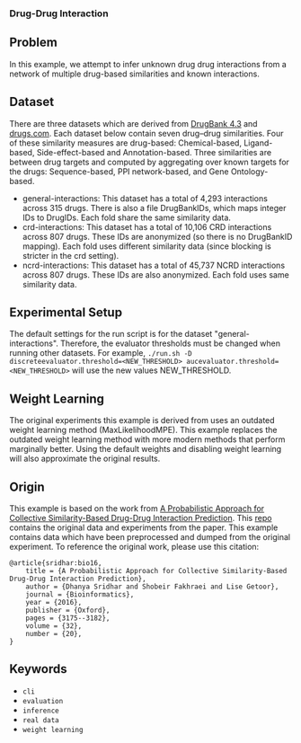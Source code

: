 ### Drug-Drug Interaction

## Problem
In this example, we attempt to infer unknown drug drug interactions from a network of multiple drug-based similarities and known interactions.

## Dataset
There are three datasets which are derived from [DrugBank 4.3](https://go.drugbank.com/downloads/archived) and [drugs.com](Drugs.com). Each dataset below contain seven drug–drug similarities. Four of these similarity measures are drug-based: Chemical-based, Ligand-based, Side-effect-based and Annotation-based. Three similarities are between drug targets and computed by aggregating over known targets for the drugs: Sequence-based, PPI network-based, and Gene Ontology-based.
- general-interactions: This dataset has a total of 4,293 interactions across 315 drugs. There is also a file DrugBankIDs, which maps integer IDs to DrugIDs. Each fold share the same similarity data.
- crd-interactions: This dataset has a total of 10,106 CRD interactions across 807 drugs. These IDs are anonymized (so there is no DrugBankID mapping). Each fold uses different similarity data (since blocking is stricter in the crd setting).
- ncrd-interactions: This dataset has a total of 45,737 NCRD interactions across 807 drugs. These IDs are also anonymized. Each fold uses same similarity data.

## Experimental Setup
The default settings for the run script is for the dataset "general-interactions". Therefore, the evaluator thresholds must be changed when running other datasets. For example, `./run.sh -D discreteevaluator.threshold=<NEW_THRESHOLD> aucevaluator.threshold=<NEW_THRESHOLD>` will use the new values NEW\_THRESHOLD.

## Weight Learning
The original experiments this example is derived from uses an outdated weight learning method (MaxLikelihoodMPE). This example replaces the outdated weight learning method with more modern methods that perform marginally better. Using the default weights and disabling weight learning will also approximate the original results.

## Origin
This example is based on the work from [A Probabilistic Approach for Collective Similarity-Based Drug-Drug Interaction Prediction](https://linqs.org/publications/#id:sridhar-bio16). This [repo](https://bitbucket.org/linqs/psl-drug-interaction-prediction/src/master/) contains the original data and experiments from the paper. This example contains data which have been preprocessed and dumped from the original experiment. To reference the original work, please use this citation:

```
@article{sridhar:bio16,
    title = {A Probabilistic Approach for Collective Similarity-Based Drug-Drug Interaction Prediction},
    author = {Dhanya Sridhar and Shobeir Fakhraei and Lise Getoor},
    journal = {Bioinformatics},
    year = {2016},
    publisher = {Oxford},
    pages = {3175--3182},
    volume = {32},
    number = {20},
}
```

## Keywords
 - `cli`
 - `evaluation`
 - `inference`
 - `real data`
 - `weight learning`
